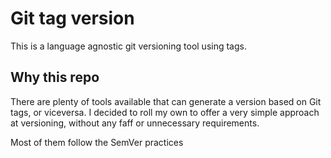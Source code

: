 # Git tag version

This is a language agnostic git versioning tool using tags.

## Why this repo
There are plenty of tools available that can generate a version based on Git tags, or viceversa.
I decided to roll my own to offer a very simple approach at versioning, without any faff or unnecessary requirements.

Most of them follow the SemVer practices
